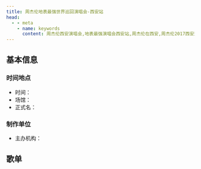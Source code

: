 ```yaml
---
title: 周杰伦地表最强世界巡回演唱会-西安站
head:
  - - meta
    - name: keywords
      content: 周杰伦西安演唱会,地表最强演唱会西安站,周杰伦在西安,周杰伦2017西安演唱会
---
```

## 基本信息

### 时间地点
- 时间：
- 场馆：
- 正式名：

### 制作单位
- 主办机构：

## 歌单